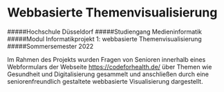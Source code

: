 # Webbasierte Themenvisualisierung

#####Hochschule Düsseldorf
#####Studiengang Medieninformatik
#####Modul Informatikprojekt 1: webbasierte Themenvisualisierung
#####Sommersemester 2022

Im Rahmen des Projekts wurden Fragen von Senioren innerhalb eines Webformulars der Webseite https://codeforhealth.de/ über Themen wie Gesundheit und Digitalisierung gesammelt und anschließen durch eine seniorenfreundlich gestaltete webbasierte Visualisierung dargestellt.


